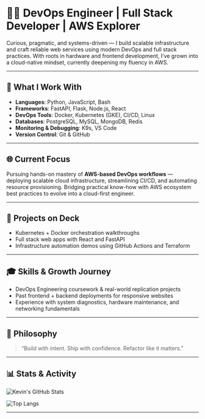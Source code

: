 # 👨‍💻 DevOps Engineer | Full Stack Developer | AWS Explorer

Curious, pragmatic, and systems-driven — I build scalable infrastructure and craft reliable web services using modern DevOps and full stack practices. With roots in hardware and frontend development, I’ve grown into a cloud-native mindset, currently deepening my fluency in AWS.

---

## 🚀 What I Work With

- **Languages**: Python, JavaScript, Bash
- **Frameworks**: FastAPI, Flask, Node.js, React
- **DevOps Tools**: Docker, Kubernetes (GKE), CI/CD, Linux
- **Databases**: PostgreSQL, MySQL, MongoDB, Redis
- **Monitoring & Debugging**: K9s, VS Code
- **Version Control**: Git & GitHub

---

## 🌐 Current Focus

Pursuing hands-on mastery of **AWS-based DevOps workflows** — deploying scalable cloud infrastructure, streamlining CI/CD, and automating resource provisioning. Bridging practical know-how with AWS ecosystem best practices to evolve into a cloud-first engineer.

---

## 📌 Projects on Deck

- Kubernetes + Docker orchestration walkthroughs  
- Full stack web apps with React and FastAPI  
- Infrastructure automation demos using GitHub Actions and Terraform  

---

## 🎓 Skills & Growth Journey

- DevOps Engineering coursework & real-world replication projects  
- Past frontend + backend deployments for responsive websites  
- Experience with system diagnostics, hardware maintenance, and networking fundamentals  

---

## 🧠 Philosophy

> “Build with intent. Ship with confidence. Refactor like it matters.”

---

## 📊 Stats & Activity

![Kevin's GitHub Stats](https://github-readme-stats.vercel.app/api?username=kevin-ndolo&show_icons=true&theme=tokyonight)

<!-- ![Top Langs](https://github-readme-stats.vercel.app/api/top-langs/?username=kevin-ndolo&layout=compact&theme=tokyonight) -->

![Top Langs](https://github-readme-stats.vercel.app/api/top-langs/?username=kevin-ndolo&layout=compact&theme=tokyonight&hide=html,css)


---

